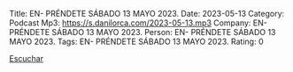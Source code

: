 Title: EN- PRÉNDETE SÁBADO 13 MAYO 2023.
Date: 2023-05-13
Category: Podcast
Mp3: https://s.danilorca.com/2023-05-13.mp3
Company: EN- PRÉNDETE SÁBADO 13 MAYO 2023.
Person: EN- PRÉNDETE SÁBADO 13 MAYO 2023.
Tags: EN- PRÉNDETE SÁBADO 13 MAYO 2023.
Rating: 0

<a href="https://s.danilorca.com/2023-05-13.mp3" type="audio/mpeg">
Escuchar
</a>
